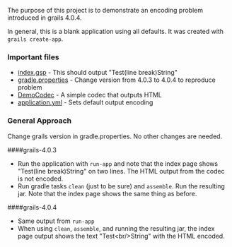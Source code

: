 The purpose of this project is to demonstrate an encoding problem introduced in grails 4.0.4.

In general, this is a blank application using all defaults.  It was created with `grails create-app`.

### Important files
* [index.gsp](https://github.com/danduke/encoding-test/blob/master/grails-app/views/index.gsp) - This should output "Test(line break)String"
* [gradle.properties](https://github.com/danduke/encoding-test/blob/master/gradle.properties) - Change version from 4.0.3 to 4.0.4 to reproduce problem
* [DemoCodec](https://github.com/danduke/encoding-test/blob/master/grails-app/utils/encoding/test/DemoCodec.groovy) - A simple codec that outputs HTML
* [application.yml](https://github.com/danduke/encoding-test/blob/master/grails-app/conf/application.yml) - Sets default output encoding

### General Approach
Change grails version in gradle.properties.  No other changes are needed.

####grails-4.0.3
* Run the application with `run-app` and note that the index page shows "Test(line break)String" on two lines.  The HTML output from the codec is not encoded.
* Run gradle tasks `clean` (just to be sure) and `assemble`.  Run the resulting jar.  Note that the index page shows the same thing as before.

####grails-4.0.4
* Same output from `run-app`
* When using `clean`, `assemble`, and running the resulting jar, the index page output shows the text "Test&lt;br/&gt;String" with the HTML encoded.
 
